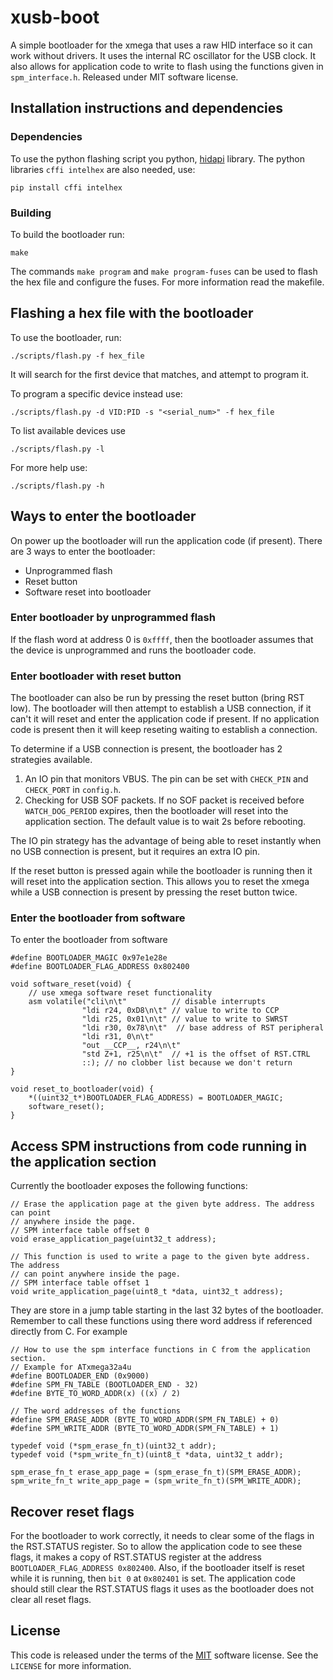 # xusb-boot

A simple bootloader for the xmega that uses a raw HID interface so it can
work without drivers. It uses the internal RC oscillator for the USB clock.
It also allows for application code to write to flash using the functions
given in `spm_interface.h`. Released under MIT software license.

## Installation instructions and dependencies

### Dependencies
To use the python flashing script you python,
[hidapi](http://www.signal11.us/oss/hidapi/) library. The python libraries
`cffi intelhex` are also needed, use:

```
pip install cffi intelhex
```

### Building

To build the bootloader run:

```
make
```

The commands `make program` and `make program-fuses` can be used to flash the
hex file and configure the fuses. For more information read the makefile.


## Flashing a hex file with the bootloader

To use the bootloader, run:

```
./scripts/flash.py -f hex_file
```

It will search for the first device that matches, and attempt to program it.

To program a specific device instead use:

```
./scripts/flash.py -d VID:PID -s "<serial_num>" -f hex_file
```

To list available devices use

```
./scripts/flash.py -l
```


For more help use:

```
./scripts/flash.py -h
```

## Ways to enter the bootloader

On power up the bootloader will run the application code (if present). There
are 3 ways to enter the bootloader:

* Unprogrammed flash
* Reset button
* Software reset into bootloader

### Enter bootloader by unprogrammed flash

If the flash word at address 0 is `0xffff`, then the bootloader assumes that
the device is unprogrammed and runs the bootloader code.

### Enter bootloader with reset button

The bootloader can also be run by pressing the reset button (bring RST low).
The bootloader will then attempt to establish a USB connection, if it can't
it will reset and enter the application code if present. If no application code
is present then it will keep reseting waiting to establish a connection.

To determine if a USB connection is present, the bootloader has 2 strategies
available.

1. An IO pin that monitors VBUS. The pin can be set with `CHECK_PIN` and
   `CHECK_PORT` in `config.h`.
2. Checking for USB SOF packets. If no SOF packet is received before
   `WATCH_DOG_PERIOD` expires, then the bootloader will reset into the
   application section. The default value is to wait 2s before rebooting.

The IO pin strategy has the advantage of being able to reset instantly when
no USB connection is present, but it requires an extra IO pin.

If the reset button is pressed again while the bootloader is running then
it will reset into the application section. This allows you to reset the xmega
while a USB connection is present by pressing the reset button twice.

### Enter the bootloader from software

To enter the bootloader from software
```
#define BOOTLOADER_MAGIC 0x97e1e28e
#define BOOTLOADER_FLAG_ADDRESS 0x802400

void software_reset(void) {
    // use xmega software reset functionality
    asm volatile("cli\n\t"          // disable interrupts
                "ldi r24, 0xD8\n\t" // value to write to CCP
                "ldi r25, 0x01\n\t" // value to write to SWRST
                "ldi r30, 0x78\n\t"  // base address of RST peripheral
                "ldi r31, 0\n\t"
                "out __CCP__, r24\n\t"
                "std Z+1, r25\n\t"  // +1 is the offset of RST.CTRL
                ::); // no clobber list because we don't return
}

void reset_to_bootloader(void) {
    *((uint32_t*)BOOTLOADER_FLAG_ADDRESS) = BOOTLOADER_MAGIC;
    software_reset();
}
```

## Access SPM instructions from code running in the application section

Currently the bootloader exposes the following functions:

```
// Erase the application page at the given byte address. The address can point
// anywhere inside the page.
// SPM interface table offset 0
void erase_application_page(uint32_t address);

// This function is used to write a page to the given byte address. The address
// can point anywhere inside the page.
// SPM interface table offset 1
void write_application_page(uint8_t *data, uint32_t address);
```

They are store in a jump table starting in the last 32 bytes of the bootloader.
Remember to call these functions using there word address if referenced directly
from C. For example

```
// How to use the spm interface functions in C from the application section.
// Example for ATxmega32a4u
#define BOOTLOADER_END (0x9000)
#define SPM_FN_TABLE (BOOTLOADER_END - 32)
#define BYTE_TO_WORD_ADDR(x) ((x) / 2)

// The word addresses of the functions
#define SPM_ERASE_ADDR (BYTE_TO_WORD_ADDR(SPM_FN_TABLE) + 0)
#define SPM_WRITE_ADDR (BYTE_TO_WORD_ADDR(SPM_FN_TABLE) + 1)

typedef void (*spm_erase_fn_t)(uint32_t addr);
typedef void (*spm_write_fn_t)(uint8_t *data, uint32_t addr);

spm_erase_fn_t erase_app_page = (spm_erase_fn_t)(SPM_ERASE_ADDR);
spm_write_fn_t write_app_page = (spm_write_fn_t)(SPM_WRITE_ADDR);

```

## Recover reset flags

For the bootloader to work correctly, it needs to clear some of the flags
in the RST.STATUS register. So to allow the application code to see these flags,
it makes a copy of RST.STATUS register at the address
`BOOTLOADER_FLAG_ADDRESS 0x802400`. Also, if the bootloader itself is reset
while it is running, then `bit 0` at `0x802401` is set.
The application code should still clear the RST.STATUS flags it uses as the
bootloader does not clear all reset flags.

## License

This code is released under the terms of the
[MIT](https://opensource.org/licenses/MIT) software license. See the `LICENSE`
for more information.
